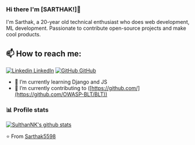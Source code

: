 
### Hi there I'm [SARTHAK!]👋
I'm Sarthak, a 20-year old technical enthusiast who does web development, ML development. Passionate to contribute open-source projects and make cool products.<br>
## 📫 How to reach me: 
[![Linkedin](https://i.stack.imgur.com/gVE0j.png) LinkedIn](https://www.linkedin.com/in/sarthak-sharma-b848b0228/) [![GitHub](https://i.stack.imgur.com/tskMh.png) GitHub](https://github.com/Sarthak5598) 
<!--
**Sarthak5598/Sarthak5598** is a ✨ _special_ ✨ repository because its `README.md` (this file) appears on your GitHub profile.


Here are some ideas to get you started:
- 🤔 I’m looking for help with ...
- 💬 Ask me about ...
- 📫 How to reach me: ...
- 😄 Pronouns: ...
- ⚡ Fun fact: ...
-->

<!--- 🔭 I’m currently working on [Facemask Detector](https://github.com/AkhilGKrishnan/Face-Mask-Detector)-->
- 🌱 I’m currently learning Django and JS  
- 👯 I’m currently contributing to ([https://github.com/](https://github.com/OWASP-BLT/BLT))

### 📊 Profile stats

[![SulthanNK's github stats](https://github-readme-stats.vercel.app/api?username=Sarthak5598&show_icons=true&title_color=fff&icon_color=79ff97&text_color=9f9f9f&bg_color=151515)](https://github.com/Sarthak5598/github-readme-stats)

⭐️ From [Sarthak5598](https://github.com/Sarthak5598)
